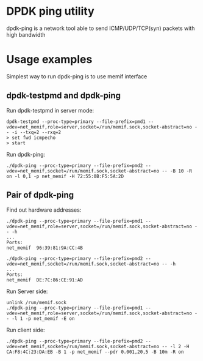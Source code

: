 # DPDK ping utility
dpdk-ping is a network tool able to send ICMP/UDP/TCP(syn) packets with high bandwidth

# Usage examples
Simplest way to run dpdk-ping is to use memif interface  

dpdk-testpmd and dpdk-ping
--------------------------

Run dpdk-testpmd in server mode:
```
dpdk-testpmd --proc-type=primary --file-prefix=pmd1 --vdev=net_memif,role=server,socket=/run/memif.sock,socket-abstract=no -- -i --txq=2 --rxq=2
> set fwd icmpecho
> start
```
Run dpdk-ping:
```
./dpdk-ping --proc-type=primary --file-prefix=pmd2 --vdev=net_memif,socket=/run/memif.sock,socket-abstract=no -- -B 10 -R on -l 0,1 -p net_memif -H 72:55:0B:F5:5A:2D
```

Pair of dpdk-ping
-----------------
Find out hardware addresses:
```
./dpdk-ping --proc-type=primary --file-prefix=pmd1 --vdev=net_memif,role=server,socket=/run/memif.sock,socket-abstract=no -- -h
...
Ports:
net_memif  96:39:81:9A:CC:4B

./dpdk-ping --proc-type=primary --file-prefix=pmd2 --vdev=net_memif,socket=/run/memif.sock,socket-abstract=no -- -h
...
Ports:
net_memif  DE:7C:86:CE:91:AD
```
Run Server side:
```
unlink /run/memif.sock
./dpdk-ping --proc-type=primary --file-prefix=pmd1 --vdev=net_memif,role=server,socket=/run/memif.sock,socket-abstract=no -- -l 1 -p net_memif -E on
```
Run client side:
```
./dpdk-ping --proc-type=primary --file-prefix=pmd2 --vdev=net_memif,socket=/run/memif.sock,socket-abstract=no -- -l 2 -H CA:F8:4C:23:DA:EB -B 1 -p net_memif --pdr 0.001,20,5 -B 10m -R on
```

